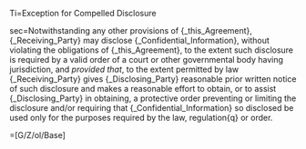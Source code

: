 Ti=Exception for Compelled Disclosure

sec=Notwithstanding any other provisions of {_this_Agreement}, {_Receiving_Party} may disclose {_Confidential_Information}, without violating the obligations of {_this_Agreement}, to the extent such disclosure is required by a valid order of a court or other governmental body having jurisdiction, and <i>provided that</i>, to the extent permitted by law {_Receiving_Party} gives {_Disclosing_Party} reasonable prior written notice of such disclosure and makes a reasonable effort to obtain, or to assist {_Disclosing_Party} in obtaining, a protective order preventing or limiting the disclosure and/or requiring that {_Confidential_Information} so disclosed be used only for the purposes required by the law, regulation{q} or order.

=[G/Z/ol/Base]
